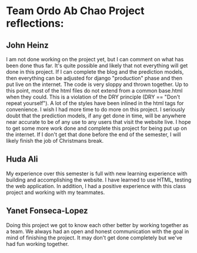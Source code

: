 # Team Ordo Ab Chao Project reflections: 
  ## John Heinz
  I am not done working on the project yet, but I can comment on what has been done thus far. It's 
  quite possible and likely that not everything will get done in this project. If I can complete the blog 
  and the prediction models, then everything can be adjusted for django "production" phase and then put 
  live on the internet. The code is very sloppy and thrown together. Up to this point, most of the html 
  files do not extend from a common base.html when they could. This is a violation of the DRY principle 
  (DRY == "Don't repeat yourself"). A lot of the styles have been inlined in the html tags for convenience. 
  I wish I had more time to do more on this project. I seriously doubt that the prediction models, if any 
  get done in time, will be anywhere near accurate to be of any use to any users that visit the website 
  live. I hope to get some more work done and complete this project for being put up on the internet. If 
  I don't get that done before the end of the semester, I will likely finish the job of Christmans break.
  
  ## Huda Ali 
  My experience over this semester is full with new learning experience with building and accomplishing the website. I have learned to use HTML, testing the web application. In addition, I had a positive experience with this class project and working with my teammates.  
  
  ## Yanet Fonseca-Lopez
 Doing this project we got to know each other better by working together as a team. We always had an open and honest communication with the goal in mind of finishing the project. It may don't get done completely but we've had fun working together. 
